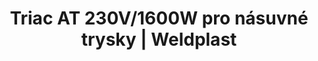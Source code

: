 ---
Link: "file:/Users/vinayakpatel/Downloads/www.weldplast.cz/triac-at-230v1600w-pro-nasuvne-trysky"
product_name: "TRIAC AT230 V / 1600 W pro násuvné trysky, vč. boxu"
product_id: "Obj. číslo:141.314"
title: "Triac AT 230V/1600W pro násuvné trysky | Weldplast"
product_desc: "Univerzální horkovzdušný přístroj Leister TRIAC AT pro svařování a smršťování plastů splňuje všechny požadavky profesionálního svařování. Díky široké nabídce příslušenství je Leister TRIAC AT vhodný pro každou aplikaci. Je stejně výkonný v dílně jako na staveništi, nezastaví ho ani nepřízeň počasí.Inovovaný nástupce Triacu PIDVhodný pro práci na staveništíchKontrola teploty v uzavřeném obvoduRegulovatelné množství vzduchuRozsah množství vzduchu 50-100%Ovládání multifunkčním tlačítkem «e-Drive»Digitální zobrazení parametrůErgonomická rukojeť"
product_specs: "Značka konformity, Značka schválení, Třída ochrany II, NapětíV~230, PříkonW1600, Max. teplota°C650, Rozsah průtoku vzduchu%50 - 100, Průtok vzduchul/min190, Rozměry (D x ø)mm335 x 90 (rukojeť ∅ 56), Hmotnostkg1 (bez kabelu 3 m)"
product_downloads: "KATALOG DESKOVÝCH MATERIÁLŮ																								stáhnout																								, TECHNICKÉ TKANINY - katalog																								stáhnout																								, KATALOG PLOCHÉ STŘECHY																								stáhnout																								, TRIAC AT - manuál																								stáhnout																								, TRIAC AT - produktový list																								stáhnout																								, Příslušenství (trysky) -TRIAC, DIOD, W PEN																								stáhnout																								"
href: "https://www.weldplast.cz/files/katalog-deskovych-materialu-cz.pdf, https://www.weldplast.cz/files/katalog-deskovych-materialu-cz.pdf, https://www.weldplast.cz/files/katalog-technicke-tkaniny-2019-web.pdf, https://www.weldplast.cz/files/katalog-technicke-tkaniny-2019-web.pdf, https://www.weldplast.cz/files/katalog-ploche-strechy-2018-05-el.pdf, https://www.weldplast.cz/files/katalog-ploche-strechy-2018-05-el.pdf, https://www.weldplast.cz/files/990-triac-at-manual-cz-sk.pdf, https://www.weldplast.cz/files/990-triac-at-manual-cz-sk.pdf, https://www.weldplast.cz/files/triac-at-produktovy-list-cz-2.pdf, https://www.weldplast.cz/files/triac-at-produktovy-list-cz-2.pdf, https://www.weldplast.cz/files/prehled-trysek-triac-diode-w-pen-cz.pdf, https://www.weldplast.cz/files/prehled-trysek-triac-diode-w-pen-cz.pdf"
accessories: "Stojan odkládací pro TRIACTryska rychlosvařovací (ø 8 mm)profil drátu ø 5 mm, zúžená, vyhnutáAdaptér (ø 31,5 mm)na M14, pro šroubovací tryskyTryska reflektorová děrovaná (ø 8 mm)10 x 12 mm, 90° zahnutáTryska reflektorová děrovaná (ø 31,5 mm)60 x 80 mm, přímá, bez svorek, s bočními plíškyTryska tubulární (ø 31,5 mm)ø 18 mm, 70 mm, přímáZrcadlo svařovací (ø 31,5 mm)135 mm, potažené PTFETryska reflektorová děrovaná (ø 31,5 mm)50 x 35 mm, 75° zahnutáTryska reflektorová lžicová (ø 31,5 mm)27 x 35 mm, 90° zahnutáTryska tubulární (ø 21,3 mm)ø 10 mm, 45 mm, přímáTryska rychlosvařovací (ø 8 mm)pro pásku 12 x 4,5 mmTryska rychlosvařovací (ø 8 mm)pro pásku 8 x 2 mmTryska přeplátovací (ø 31,5 mm)80 x 2 mm, 15° vyhnutá, pro bitumenyTryska přeplátovací (ø 31,5 mm)40 x 2 mm, 60° zahnutáTryska přeplátovací (ø 31,5 mm)60 x 2 mm, 15° vyhnutá, pro bitumenyTryska tubulární (ø 31,5 mm)ø 10 mm, 44 mm, přímáTryska přeplátovací (ø 31,5 mm)20 x 2 mm, 60° vyhnutá, leváTryska přeplátovací (ø 31,5 mm)20 x 2 mm, 75° vyhnutáTryska přeplátovací (ø 31,5 mm)20 x 2 mm, 15° vyhnutáTryska stehovací (ø 8 mm)Tryska rychlosvařovací (ø 8 mm)profil drátu Δ 7 mmTryska rychlosvařovací (ø 8 mm)profil drátu Δ 5,7 mmTryska rychlosvařovací (ø 8 mm)profil drátu ø 5 mmTryska rychlosvařovací (ø 8 mm)profil drátu ø 4 mmTryska rychlosvařovací (ø 8 mm)profil drátu ø 3 mmTryska základní (ø 31,5 mm)ø 5 mm, 150 mm, -15°vyhnutáTryska reflektorová děrovaná (ø 8 mm)ø 13 mm, 75° zahnutáTryska reflektorová pájecí (ø 31,5 mm)13 x 5 x 10 mm,Tryska základní (ø 31,5 mm)ø 5 mm, 30 x 60 mm, 90° zahnutáTryska základní (ø 31,5 mm)ø 5 mm, 100 mm, přímáTryska přeplátovací (ø 31,5 mm)40 x 2 mm, 90° zahnutáTryska přeplátovací (ø 31,5 mm)40 x 8 mm, 30° vyhnutáTryska přeplátovací (ø 31,5 mm)40 x 2 mm, přímáTryska tubulární (ø 31,5 mm)ø 14 mm, 25 x 50 mm, 90° zahnutáTryska přeplátovací (ø 31,5 mm)20 x 2 mm, 60° vyhnutá, praváTryska přeplátovací (ø 31,5 mm)20 x 2 mm, 15° vyhnutá,120° zahnutá, na detaily, atiková, praváTryska přeplátovací (ø 31,5 mm)30 x 2 mm, plocháTryska přeplátovací (ø 31,5 mm)20 x 2 mm, 15° vyhnutá, 120° zahnutá, na detaily, atikováTryska přeplátovací (ø 31,5 mm)20 x 2 mm, -15° vyhnutá, 30°zahnutáTryska přeplátovací (ø 31,5 mm)20 x 2 mm, přímáTryska rychlosvařovací (ø 8 mm)profil drátu ø 5 mm, zúženáTryska rychlosvařovací (ø 8 mm)profil drátu ø 3 mm, zúženáTryska rychlosvařovací (ø 8 mm)profil drátu ø 3 mm, zúženáTryska základní (ø 31,5 mm)ø 5 mm, 200 mm, přímáTryska základní násuvná (ø 31,5 mm)ø 5 mm, 37 mm, 15° vyhnutá, TRIAC ST230 V / 1600 W pro trysky šroubovací včetně boxuTRIAC ST230 V / 1600 W násuvný včetně boxu"
similar_products: "TRIAC ST230 V / 1600 W pro trysky šroubovací včetně boxuTRIAC ST230 V / 1600 W násuvný včetně boxu"
---